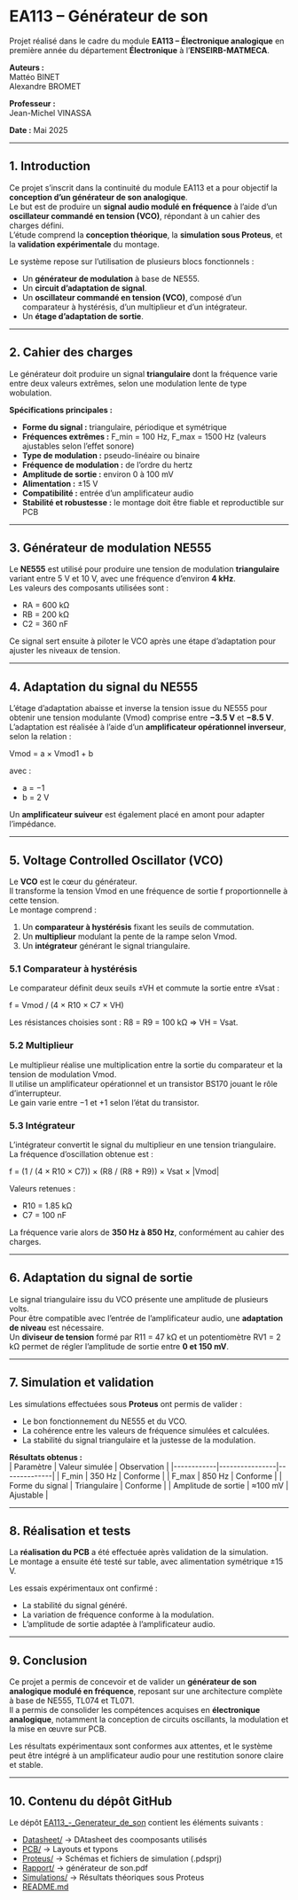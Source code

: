 

# EA113 – Générateur de son

Projet réalisé dans le cadre du module **EA113 – Électronique analogique** en première année du département **Électronique** à l’**ENSEIRB-MATMECA**.

**Auteurs :**  
Mattéo BINET  
Alexandre BROMET  

**Professeur :**  
Jean-Michel VINASSA  


**Date :** Mai 2025  

---

## 1. Introduction

Ce projet s’inscrit dans la continuité du module EA113 et a pour objectif la **conception d’un générateur de son analogique**.  
Le but est de produire un **signal audio modulé en fréquence** à l’aide d’un **oscillateur commandé en tension (VCO)**, répondant à un cahier des charges défini.  
L’étude comprend la **conception théorique**, la **simulation sous Proteus**, et la **validation expérimentale** du montage.

Le système repose sur l’utilisation de plusieurs blocs fonctionnels :
- Un **générateur de modulation** à base de NE555.
- Un **circuit d’adaptation de signal**.
- Un **oscillateur commandé en tension (VCO)**, composé d’un comparateur à hystérésis, d’un multiplieur et d’un intégrateur.
- Un **étage d’adaptation de sortie**.

---

## 2. Cahier des charges

Le générateur doit produire un signal **triangulaire** dont la fréquence varie entre deux valeurs extrêmes, selon une modulation lente de type wobulation.

**Spécifications principales :**

- **Forme du signal :** triangulaire, périodique et symétrique  
- **Fréquences extrêmes :** F_min = 100 Hz, F_max = 1500 Hz (valeurs ajustables selon l’effet sonore)  
- **Type de modulation :** pseudo-linéaire ou binaire  
- **Fréquence de modulation :** de l’ordre du hertz  
- **Amplitude de sortie :** environ 0 à 100 mV  
- **Alimentation :** ±15 V  
- **Compatibilité :** entrée d’un amplificateur audio  
- **Stabilité et robustesse :** le montage doit être fiable et reproductible sur PCB  

---

## 3. Générateur de modulation NE555

Le **NE555** est utilisé pour produire une tension de modulation **triangulaire** variant entre 5 V et 10 V, avec une fréquence d’environ **4 kHz**.  
Les valeurs des composants utilisées sont :
- RA = 600 kΩ  
- RB = 200 kΩ  
- C2 = 360 nF  

Ce signal sert ensuite à piloter le VCO après une étape d’adaptation pour ajuster les niveaux de tension.

---

## 4. Adaptation du signal du NE555

L’étage d’adaptation abaisse et inverse la tension issue du NE555 pour obtenir une tension modulante (Vmod) comprise entre **−3.5 V** et **−8.5 V**.  
L’adaptation est réalisée à l’aide d’un **amplificateur opérationnel inverseur**, selon la relation :

Vmod = a × Vmod1 + b

avec :  
- a = −1  
- b = 2 V  

Un **amplificateur suiveur** est également placé en amont pour adapter l’impédance.

---

## 5. Voltage Controlled Oscillator (VCO)

Le **VCO** est le cœur du générateur.  
Il transforme la tension Vmod en une fréquence de sortie f proportionnelle à cette tension.  
Le montage comprend :
1. Un **comparateur à hystérésis** fixant les seuils de commutation.  
2. Un **multiplieur** modulant la pente de la rampe selon Vmod.  
3. Un **intégrateur** générant le signal triangulaire.

### 5.1 Comparateur à hystérésis

Le comparateur définit deux seuils ±VH et commute la sortie entre ±Vsat :

f = Vmod / (4 × R10 × C7 × VH)

Les résistances choisies sont : R8 = R9 = 100 kΩ ⇒ VH = Vsat.

### 5.2 Multiplieur

Le multiplieur réalise une multiplication entre la sortie du comparateur et la tension de modulation Vmod.  
Il utilise un amplificateur opérationnel et un transistor BS170 jouant le rôle d’interrupteur.  
Le gain varie entre −1 et +1 selon l’état du transistor.

### 5.3 Intégrateur

L’intégrateur convertit le signal du multiplieur en une tension triangulaire.  
La fréquence d’oscillation obtenue est :

f = (1 / (4 × R10 × C7)) × (R8 / (R8 + R9)) × Vsat × |Vmod|

Valeurs retenues :  
- R10 = 1.85 kΩ  
- C7 = 100 nF  

La fréquence varie alors de **350 Hz à 850 Hz**, conformément au cahier des charges.

---

## 6. Adaptation du signal de sortie

Le signal triangulaire issu du VCO présente une amplitude de plusieurs volts.  
Pour être compatible avec l’entrée de l’amplificateur audio, une **adaptation de niveau** est nécessaire.  
Un **diviseur de tension** formé par R11 = 47 kΩ et un potentiomètre RV1 = 2 kΩ permet de régler l’amplitude de sortie entre **0 et 150 mV**.

---

## 7. Simulation et validation

Les simulations effectuées sous **Proteus** ont permis de valider :
- Le bon fonctionnement du NE555 et du VCO.  
- La cohérence entre les valeurs de fréquence simulées et calculées.  
- La stabilité du signal triangulaire et la justesse de la modulation.  

**Résultats obtenus :**  
| Paramètre | Valeur simulée | Observation |
|------------|----------------|--------------|
| F_min | 350 Hz | Conforme |
| F_max | 850 Hz | Conforme |
| Forme du signal | Triangulaire | Conforme |
| Amplitude de sortie | ≈100 mV | Ajustable |

---

## 8. Réalisation et tests

La **réalisation du PCB** a été effectuée après validation de la simulation.  
Le montage a ensuite été testé sur table, avec alimentation symétrique ±15 V.

Les essais expérimentaux ont confirmé :
- La stabilité du signal généré.  
- La variation de fréquence conforme à la modulation.  
- L’amplitude de sortie adaptée à l’amplificateur audio.  

---

## 9. Conclusion

Ce projet a permis de concevoir et de valider un **générateur de son analogique modulé en fréquence**, reposant sur une architecture complète à base de NE555, TL074 et TL071.  
Il a permis de consolider les compétences acquises en **électronique analogique**, notamment la conception de circuits oscillants, la modulation et la mise en œuvre sur PCB.

Les résultats expérimentaux sont conformes aux attentes, et le système peut être intégré à un amplificateur audio pour une restitution sonore claire et stable.

---

## 10. Contenu du dépôt GitHub

Le dépôt [EA113_-_Generateur_de_son]([https://github.com/matteob29/EA113_-_Generateur_de_son]) contient les éléments suivants :


- [Datasheet/](./Datasheet)      → DAtasheet des coomposants utilisés
- [PCB/](./PCB)                  → Layouts et typons
- [Proteus/](./Proteus)          → Schémas et fichiers de simulation (.pdsprj)  
- [Rapport/](./Rapport)          → générateur de son.pdf  
- [Simulations/](./Simulations)  → Résultats théoriques sous Proteus
- [README.md](./README.md)

